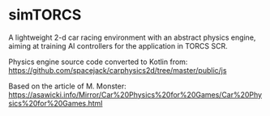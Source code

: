 # simTORCS
A lightweight 2-d car racing environment with an abstract physics engine, aiming at training AI controllers for the application in TORCS SCR.


Physics engine source code converted to Kotlin from: https://github.com/spacejack/carphysics2d/tree/master/public/js

Based on the article of M. Monster: https://asawicki.info/Mirror/Car%20Physics%20for%20Games/Car%20Physics%20for%20Games.html
